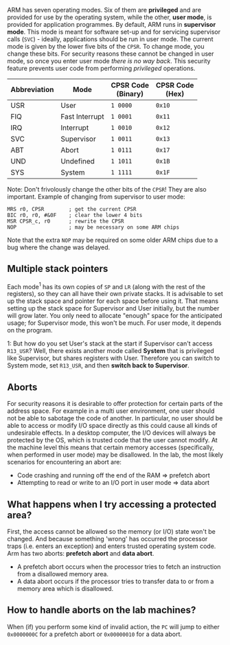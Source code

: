 ARM has seven operating modes. Six of them are **privileged** and are provided for use by the operating system, while the other, **user mode**, is provided for application programmes.
By default, ARM runs in **supervisor mode**. This mode is meant for software set-up and for servicing supervisor calls (`SVC`) - ideally, applications should be run in user mode.
The current mode is given by the lower five bits of the `CPSR`. To change mode, you change these bits. For security reasons these cannot be changed in user mode, so once you enter user mode *there is no way back*. This security feature prevents user code from performing *privileged* operations.

| Abbreviation | Mode           | CPSR Code <br> (Binary) | CPSR Code <br> (Hex) |
| ------------ | -------------- | ----------------------- | -------------------- |
| USR          | User           | `1 0000`                  | `0x10`                 |
| FIQ          | Fast Interrupt | `1 0001`                  | `0x11`                 |
| IRQ          | Interrupt      | `1 0010`                  | `0x12`                 |
| SVC          | Supervisor     | `1 0011`                  | `0x13`                 |
| ABT          | Abort          | `1 0111`                  | `0x17`                 |
| UND          | Undefined      | `1 1011`                  | `0x1B`                 |
| SYS          | System         | `1 1111`                  | `0x1F`                     |

Note: Don't frivolously change the other bits of the `CPSR`! They are also important.
Example of changing from supervisor to user mode:
```arm
MRS r0, CPSR        ; get the current CPSR
BIC r0, r0, #&0F    ; clear the lower 4 bits
MSR CPSR_c, r0      ; rewrite the CPSR
NOP                 ; may be necessary on some ARM chips
```
Note that the extra `NOP` may be required on some older ARM chips due to a bug where the change was delayed.

## Multiple stack pointers
Each mode$^1$ has its own copies of `SP` and `LR` (along with the rest of the registers), so they can all have their own private stacks. It is advisable to set up the stack space and pointer for each space before using it. That means setting up the stack space for Supervisor and User initially, but the number will grow later. You only need to allocate "enough" space for the anticipated usage; for Supervisor mode, this won't be much. For user mode, it depends on the program.

$1$: But how do you set User's stack at the start if Supervisor can't access `R13_USR`? Well, there exists another mode called **System** that is privileged like Supervisor, but shares registers with User. Therefore you can switch to System mode, set `R13_USR`, and then **switch back to Supervisor**.

## Aborts
For security reasons it is desirable to offer protection for certain parts of the address space. For example in a multi user environment, one user should not be able to sabotage the code of another. In particular, no user should be able to access or modify I/O space directly as this could cause all kinds of undesirable effects.
In a desktop computer, the I/O devices will always be protected by the OS, which is trusted code that the user cannot modify.
At the machine level this means that certain memory accesses (specifically, when performed in user mode) may be disallowed. In the lab, the most likely scenarios for encountering an abort are:
- Code crashing and running off the end of the RAM => prefetch abort
- Attempting to read or write to an I/O port in user mode => data abort

## What happens when I try accessing a protected area?
First, the access cannot be allowed so the memory (or I/O) state won't be changed. And because something 'wrong' has occurred the processor traps (i.e. enters an exception) and enters trusted operating system code.
Arm has two aborts: **prefetch abort** and **data abort**.
- A prefetch abort occurs when the processor tries to fetch an instruction from a disallowed memory area.
- A data abort occurs if the processor tries to transfer data to or from a memory area which is disallowed.

## How to handle aborts on the lab machines?
When (if) you perform some kind of invalid action, the `PC` will jump to either `0x0000000C` for a prefetch abort or `0x00000010` for a data abort.